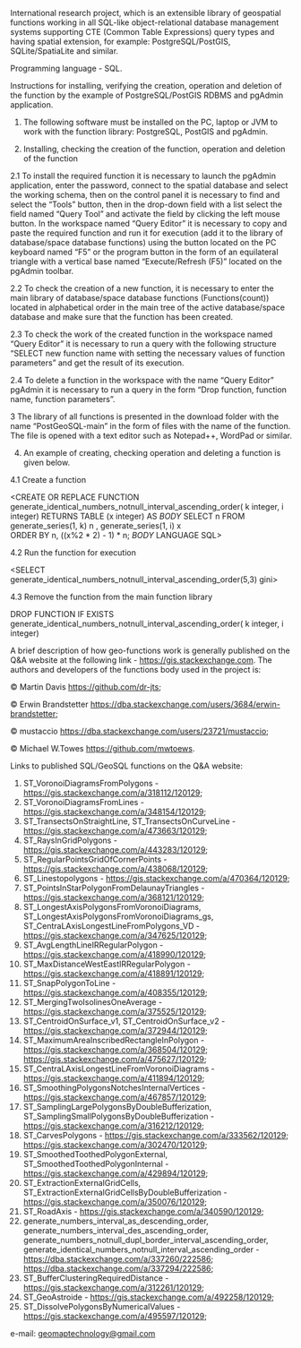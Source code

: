International research project, which is an extensible library of geospatial functions working in all SQL-like object-relational database management systems supporting CTE (Common Table Expressions) query types and having spatial extension, for example: PostgreSQL/PostGIS, SQLite/SpatiaLite and similar.

Programming language - SQL.

Instructions for installing, verifying the creation, operation and deletion of the function by the example of PostgreSQL/PostGIS RDBMS and pgAdmin application.

1. The following software must be installed on the PC, laptop or JVM to work with the function library: PostgreSQL, PostGIS and pgAdmin.

2. Installing, checking the creation of the function, operation and deletion of the function

2.1 To install the required function it is necessary to launch the pgAdmin application, enter the password, connect to the spatial database and select the working schema, then on the control panel it is necessary to find and select the “Tools” button, then in the drop-down field with a list select the field named “Query Tool” and activate the field by clicking the left mouse button. In the workspace named “Query Editor” it is necessary to copy and paste the required function and run it for execution (add it to the library of database/space database functions) using the button located on the PC keyboard named “F5” or the program button in the form of an equilateral triangle with a vertical base named “Execute/Refresh (F5)” located on the pgAdmin toolbar. 

2.2 To check the creation of a new function, it is necessary to enter the main library of database/space database functions (Functions(count)) located in alphabetical order in the main tree of the active database/space database and make sure that the function has been created.

2.3 To check the work of the created function in the workspace named “Query Editor” it is necessary to run a query with the following structure “SELECT new function name with setting the necessary values of function parameters” and get the result of its execution.

2.4 To delete a function in the workspace with the name “Query Editor” pgAdmin it is necessary to run a query in the form “Drop function, function name, function parameters”.
   
3 The library of all functions is presented in the download folder with the name “PostGeoSQL-main” in the form of files with the name of the function. The file is opened with a text editor such as Notepad++, WordPad or similar.

4. An example of creating, checking operation and deleting a function is given below.

4.1 Create a function

<CREATE OR REPLACE FUNCTION generate_identical_numbers_notnull_interval_ascending_order(
    k integer,
    i integer)
RETURNS TABLE (x integer) AS 
$BODY$
      SELECT n
      FROM generate_series(1, k) n 
           , generate_series(1, i) x  
      ORDER BY n, ((x%2 * 2) - 1) * n;
$BODY$
LANGUAGE SQL>

4.2 Run the function for execution

<SELECT generate_identical_numbers_notnull_interval_ascending_order(5,3) gini>

4.3 Remove the function from the main function library

DROP FUNCTION IF EXISTS generate_identical_numbers_notnull_interval_ascending_order(
    k integer,
    i integer)

A brief description of how geo-functions work is generally published on the Q&A website at the following link - https://gis.stackexchange.com. 
The authors and developers of the functions body used in the project is:

© Martin Davis https://github.com/dr-jts;

© Erwin Brandstetter https://dba.stackexchange.com/users/3684/erwin-brandstetter;

© mustaccio https://dba.stackexchange.com/users/23721/mustaccio;

© Michael W.Towes https://github.com/mwtoews.

Links to published SQL/GeoSQL functions on the Q&A website:
1) ST_VoronoiDiagramsFromPolygons - https://gis.stackexchange.com/a/318112/120129;
2) ST_VoronoiDiagramsFromLines - https://gis.stackexchange.com/a/348154/120129;
3) ST_TransectsOnStraightLine, ST_TransectsOnCurveLine - https://gis.stackexchange.com/a/473663/120129;
4) ST_RaysInGridPolygons - https://gis.stackexchange.com/a/443283/120129;
5) ST_RegularPointsGridOfCornerPoints - https://gis.stackexchange.com/a/438068/120129;
6) ST_Linestopolygons - https://gis.stackexchange.com/a/470364/120129;
7) ST_PointsInStarPolygonFromDelaunayTriangles - https://gis.stackexchange.com/a/368121/120129;
8) ST_LongestAxisPolygonsFromVoronoiDiagrams, ST_LongestAxisPolygonsFromVoronoiDiagrams_gs, ST_CentraLAxisLongestLineFromPolygons_VD - https://gis.stackexchange.com/a/347625/120129;
9) ST_AvgLengthLineIRRegularPolygon - https://gis.stackexchange.com/a/418990/120129;
10) ST_MaxDistanceWestEastIRRegularPolygon - https://gis.stackexchange.com/a/418891/120129;
11) ST_SnapPolygonToLine - https://gis.stackexchange.com/a/408355/120129;
12) ST_MergingTwoIsolinesOneAverage - https://gis.stackexchange.com/a/375525/120129;
13) ST_CentroidOnSurface_v1,  ST_CentroidOnSurface_v2 - https://gis.stackexchange.com/a/372944/120129;
14) ST_MaximumAreaInscribedRectangleInPolygon - https://gis.stackexchange.com/a/368504/120129; https://gis.stackexchange.com/a/475627/120129;
15) ST_CentraLAxisLongestLineFromVoronoiDiagrams - https://gis.stackexchange.com/a/411894/120129;
16) ST_SmoothingPolygonsNotchesInternalVertices - https://gis.stackexchange.com/a/467857/120129;
17) ST_SamplingLargePolygonsByDoubleBufferization, ST_SamplingSmallPolygonsByDoubleBufferization - https://gis.stackexchange.com/a/316212/120129;
18) ST_CarvesPolygons - https://gis.stackexchange.com/a/333562/120129; https://gis.stackexchange.com/a/302470/120129;
19) ST_SmoothedToothedPolygonExternal, ST_SmoothedToothedPolygonInternal - https://gis.stackexchange.com/a/429894/120129;
20) ST_ExtractionExternalGridCells, ST_ExtractionExternalGridCellsByDoubleBufferization  - https://gis.stackexchange.com/a/350076/120129;
21) ST_RoadAxis - https://gis.stackexchange.com/a/340590/120129;  
23) generate_numbers_interval_as_descending_order, generate_numbers_interval_des_ascending_order, generate_numbers_notnull_dupl_border_interval_ascending_order, generate_identical_numbers_notnull_interval_ascending_order - https://dba.stackexchange.com/a/337260/222586; https://dba.stackexchange.com/a/337294/222586;
24) ST_BufferClusteringRequiredDistance - https://gis.stackexchange.com/a/312261/120129;
26) ST_GeoAstroide - https://gis.stackexchange.com/a/492258/120129;
27) ST_DissolvePolygonsByNumericalValues - https://gis.stackexchange.com/a/495597/120129;


e-mail: geomaptechnology@gmail.com
